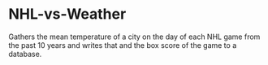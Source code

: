# NHL-vs-Weather
Gathers the mean temperature of a city on the day of each NHL game from the past 10 years and writes that and the box score of the game to a database.
